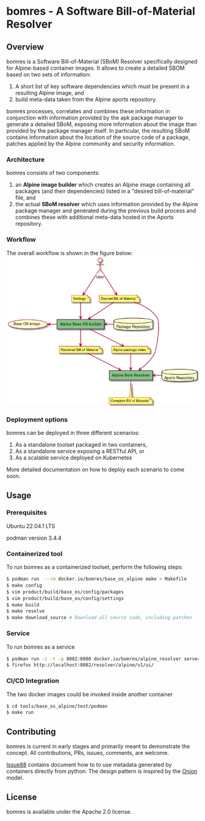 # bomres - A Software Bill-of-Material Resolver

## Overview

bomres is a Software Bill-of-Material (SBoM) Resolver specifically designed for Alpine-based container images. It allows to create a detailed SBOM based on two sets of information:

1. A short list of key software dependencies which must be present in a resulting Alpine image, and
2. build meta-data taken from the Alpine aports repository.

bomres processes, correlates and combines these information in conjunction with information provided by the apk package manager to generate a detailed SBoM, exposing more information about the image than provided by the package manager itself. In particular, the resulting SBoM contains information about the location of the source code of a package, patches applied by the Alpine community and security information.


### Architecture

bomres consists of two components:

1. an **Alpine image builder** which creates an Alpine image containing all packages (and their dependencies) listed in a "desired bill-of-material" file, and
2. the actual **SBoM resolver** which uses information provided by the Alpine package manager and generated during the previous build process and combines these with additional meta-data hosted in the Aports repository.

### Workflow

The overall workflow is shown in the figure below:
![Workflow](docs/figures/workflow.png)


### Deployment options

bomres can be deployed in three different scenarios:

1. As a standalone toolset packaged in two containers,
2. As a standalone service exposing a RESTful API, or
3. As a scalable service deployed on Kubernetes

More detailed documentation on how to deploy each scenario to come soon.


## Usage

### Prerequisites

Ubuntu 22.04.1 LTS

podman version 3.4.4



### Containerized tool

To run bomres as a containerized toolset, perform the following steps:

```bash
$ podman run  --rm docker.io/bomres/base_os_alpine make > Makefile
$ make config
$ vim product/build/base_os/config/packages
$ vim product/build/base_os/config/settings
$ make build
$ make resolve
$ make download_source # Download all source code, including patches
```

### Service

To run bomres as a service 

```bash
$ podman run -i -t -p 8082:8080 docker.io/bomres/alpine_resolver server
$ firefox http://localhost:8082/resolver/alpine/v1/ui/ 
```

### CI/CD Integration 

The two docker images could be invoked inside another container

```bash
$ cd tools/base_os_alpine/test/podman  
$ make run 
```




## Contributing

bomres is current in early stages and primarily meant to demonstrate the concept. All contributions, PRs, issues, comments, are welcome.


[Issue88](services/sbom_resolver/service/test/python/README.md) contains document how to to use metadata generated by containers directly from python. 
The design pattern is inspired by the [Onion](https://blog.itsjavi.com/target-software-architectures-the-onion-architecture) model. 




## License

bomres is available under the Apache 2.0 license.
